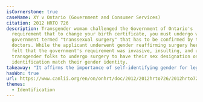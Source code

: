 ```yaml
---
isCornerstone: true
caseName: XY v Ontario (Government and Consumer Services)
citation: 2012 HRTO 726
description: Transgender woman challenged the Government of Ontario's
  requirement that to change your birth certificate, you must undergo what the
  government termed "transsexual surgery" that has to be confirmed by two
  doctors. While the applicant underwent gender reaffirming surgery herself, she
  felt that the government's requirement was invasive, insulting, and unfair to
  transgender folks to undergo surgery to have their sex designation on their
  identification match their gender identity.
takeaway: "It affirms the importance of self-identifying gender for legal purposes. "
hasWon: true
url: https://www.canlii.org/en/on/onhrt/doc/2012/2012hrto726/2012hrto726.html?resultIndex=1
themes:
  - Identification
---
```

